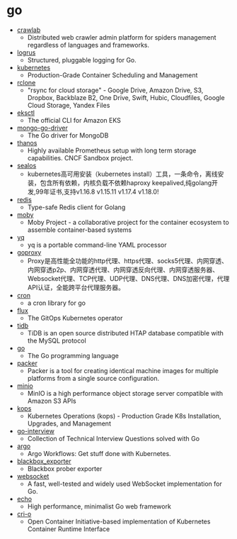 # go
- [crawlab](https://github.com/crawlab-team/crawlab)
  - Distributed web crawler admin platform for spiders management regardless of languages and frameworks.
- [logrus](https://github.com/sirupsen/logrus)
  - Structured, pluggable logging for Go.
- [kubernetes](https://github.com/kubernetes/kubernetes)
  - Production-Grade Container Scheduling and Management
- [rclone](https://github.com/rclone/rclone)
  - "rsync for cloud storage" - Google Drive, Amazon Drive, S3, Dropbox, Backblaze B2, One Drive, Swift, Hubic, Cloudfiles, Google Cloud Storage, Yandex Files
- [eksctl](https://github.com/weaveworks/eksctl)
  - The official CLI for Amazon EKS
- [mongo-go-driver](https://github.com/mongodb/mongo-go-driver)
  - The Go driver for MongoDB
- [thanos](https://github.com/thanos-io/thanos)
  - Highly available Prometheus setup with long term storage capabilities. CNCF Sandbox project.
- [sealos](https://github.com/fanux/sealos)
  - kubernetes高可用安装（kubernetes install）工具，一条命令，离线安装，包含所有依赖，内核负载不依赖haproxy keepalived,纯golang开发,99年证书,支持v1.16.8 v1.15.11 v1.17.4 v1.18.0!
- [redis](https://github.com/go-redis/redis)
  - Type-safe Redis client for Golang
- [moby](https://github.com/moby/moby)
  - Moby Project - a collaborative project for the container ecosystem to assemble container-based systems
- [yq](https://github.com/mikefarah/yq)
  - yq is a portable command-line YAML processor
- [goproxy](https://github.com/snail007/goproxy)
  - Proxy是高性能全功能的http代理、https代理、socks5代理、内网穿透、内网穿透p2p、内网穿透代理、内网穿透反向代理、内网穿透服务器、Websocket代理、TCP代理、UDP代理、DNS代理、DNS加密代理，代理API认证，全能跨平台代理服务器。
- [cron](https://github.com/robfig/cron)
  - a cron library for go
- [flux](https://github.com/fluxcd/flux)
  - The GitOps Kubernetes operator
- [tidb](https://github.com/pingcap/tidb)
  - TiDB is an open source distributed HTAP database compatible with the MySQL protocol
- [go](https://github.com/golang/go)
  - The Go programming language
- [packer](https://github.com/hashicorp/packer)
  - Packer is a tool for creating identical machine images for multiple platforms from a single source configuration.
- [minio](https://github.com/minio/minio)
  - MinIO is a high performance object storage server compatible with Amazon S3 APIs
- [kops](https://github.com/kubernetes/kops)
  - Kubernetes Operations (kops) - Production Grade K8s Installation, Upgrades, and Management
- [go-interview](https://github.com/shomali11/go-interview)
  - Collection of Technical Interview Questions solved with Go
- [argo](https://github.com/argoproj/argo)
  - Argo Workflows: Get stuff done with Kubernetes.
- [blackbox_exporter](https://github.com/prometheus/blackbox_exporter)
  - Blackbox prober exporter
- [websocket](https://github.com/gorilla/websocket)
  - A fast, well-tested and widely used WebSocket implementation for Go.
- [echo](https://github.com/labstack/echo)
  - High performance, minimalist Go web framework
- [cri-o](https://github.com/cri-o/cri-o)
  - Open Container Initiative-based implementation of Kubernetes Container Runtime Interface
